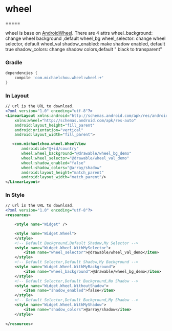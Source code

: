 # wheel
=====

wheel is base on [AndroidWheel](https://code.google.com/p/android-wheel/).
There are 4 attrs
wheel_background: change wheel background ,default wheel_bg
wheel_selector: change wheel selector, default wheel_val
shadow_enabled: make shadow enabled, default true
shadow_colors: change shadow colors,default " black to transparent"

### Gradle

```groovy
dependencies {
    compile 'com.michaelchou.wheel:wheel:+'
}

```

### In Layout

```xml
// url is the URL to download.
<?xml version="1.0" encoding="utf-8"?>
<LinearLayout xmlns:android="http://schemas.android.com/apk/res/android"
    xmlns:wheel="http://schemas.android.com/apk/res-auto"
	android:layout_height="fill_parent"
	android:orientation="vertical"
	android:layout_width="fill_parent">

   <com.michaelchou.wheel.WheelView
       android:id="@+id/country"
       wheel:wheel_background="@drawable/wheel_bg_demo"
       wheel:wheel_selector="@drawable/wheel_val_demo"
       wheel:shadow_enabled="false"
       wheel:shadow_colors="@array/shadow"
       android:layout_height="match_parent"
       android:layout_width="match_parent"/>
</LinearLayout>

```

### In Style

```xml
// url is the URL to download.
<?xml version="1.0" encoding="utf-8"?>
<resources>

    <style name="Widget" />

    <style name="Widget.Wheel">
    </style>
    <!-- Default Background,Default Shadow,My Selector -->
    <style name="Widget.Wheel.WithMySelector">
        <item name="wheel_selector">@drawable/wheel_val_demo</item>
    </style>
    <!-- Default Selector,Default Shadow,My Background -->
    <style name="Widget.Wheel.WithMyBackground">
        <item name="wheel_background">@drawable/wheel_bg_demo</item>
    </style>
    <!-- Default Selector,Default Background,No Shadow -->
    <style name="Widget.Wheel.WithoutShadow">
        <item name="shadow_enabled">false</item>
    </style>
    <!-- Default Selector,Default Background,My Shadow -->
    <style name="Widget.Wheel.WithMyShadow">
        <item name="shadow_colors">@array/shadow</item>
    </style>
    
</resources>

```
